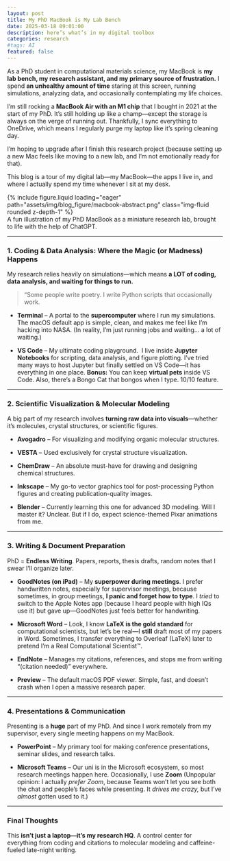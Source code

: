 ```yaml
---
layout: post
title: My PhD MacBook is My Lab Bench
date: 2025-03-18 09:01:00
description: here’s what’s in my digital toolbox
categories: research
#tags: AI
featured: false
---
```


As a PhD student in computational materials science, my MacBook is **my lab bench, my research assistant, and my primary source of frustration.** I spend **an unhealthy amount of time** staring at this screen, running simulations, analyzing data, and occasionally contemplating my life choices.

I’m still rocking a **MacBook Air with an M1 chip** that I bought in 2021 at the start of my PhD. It’s still holding up like a champ—except the storage is always on the verge of running out. Thankfully, I sync everything to OneDrive, which means I regularly purge my laptop like it’s spring cleaning day.

I’m hoping to upgrade after I finish this research project (because setting up a new Mac feels like moving to a new lab, and I’m not emotionally ready for that).

This blog is a tour of my digital lab—my MacBook—the apps I live in, and where I actually spend my time whenever I sit at my desk.

<div class="row mt-3 justify-content-center">
    <div class="col-sm-10 mt-3 mt-md-0">
        {% include figure.liquid loading="eager" path="assets/img/blog_figure/macbook-abstract.png" class="img-fluid rounded z-depth-1" %}
    </div>
</div>
<div class="caption">
    A fun illustration of my PhD MacBook as a miniature research lab, brought to life with the help of ChatGPT.
</div>

---

### 1. Coding & Data Analysis: Where the Magic (or Madness) Happens

My research relies heavily on simulations—which means **a LOT of coding, data analysis, and waiting for things to run.**

> “Some people write poetry. I write Python scripts that occasionally work.
> 

- **Terminal** – A portal to the **supercomputer** where I run my simulations. The macOS default app is simple, clean, and makes me feel like I’m hacking into NASA. (In reality, I’m just running jobs and waiting… a lot of waiting.)

- **VS Code** – My ultimate coding playground.  I live inside **Jupyter Notebooks** for scripting, data analysis, and figure plotting. I’ve tried many ways to host Jupyter but finally settled on VS Code—it has everything in one place. **Bonus:** You can keep **virtual pets** inside VS Code. Also, there’s a Bongo Cat that bongos when I type. 10/10 feature.

---

### 2. Scientific Visualization & Molecular Modeling

A big part of my research involves **turning raw data into visuals**—whether it’s molecules, crystal structures, or scientific figures.

- **Avogadro** – For visualizing and modifying organic molecular structures. 

- **VESTA** – Used exclusively for crystal structure visualization.

- **ChemDraw** – An absolute must-have for drawing and designing chemical structures.

- **Inkscape** – My go-to vector graphics tool for post-processing Python figures and creating publication-quality images.

- **Blender** – Currently learning this one for advanced 3D modeling. Will I master it? Unclear. But if I do, expect science-themed Pixar animations from me.

---

### 3. Writing & Document Preparation

PhD = **Endless Writing**. Papers, reports, thesis drafts, random notes that I swear I’ll organize later.

- **GoodNotes (on iPad)** – My **superpower during meetings**. I prefer handwritten notes, especially for supervisor meetings, because sometimes, in group meetings, **I panic and forget how to type**. I *tried* to switch to the Apple Notes app (because I heard people with high IQs use it) but gave up—GoodNotes just feels better for handwriting.

- **Microsoft Word** – Look, I know **LaTeX is the gold standard** for computational scientists, but let’s be real—I **still** draft most of my papers in Word. Sometimes, I transfer everything to Overleaf (LaTeX) later to pretend I’m a Real Computational Scientist™.

- **EndNote** – Manages my citations, references, and stops me from writing “(citation needed)” everywhere.

- **Preview** – The default macOS PDF viewer. Simple, fast, and doesn’t crash when I open a massive research paper.

---

### 4. Presentations & Communication

Presenting is a **huge** part of my PhD. And since I work remotely from my supervisor, every single meeting happens on my MacBook.

- **PowerPoint** – My primary tool for making  conference presentations, seminar slides, and research talks.

- **Microsoft Teams** – Our uni is in the Microsoft ecosystem, so most research meetings happen here. Occasionally, I use **Zoom** (Unpopular opinion: I actually *prefer Zoom*, because Teams won’t let you see both the chat and people’s faces while presenting. It *drives me crazy,* but I’ve *almost* gotten used to it.)

---

### Final Thoughts

This **isn’t just a laptop—it’s my research HQ**. A control center for everything from coding and citations to molecular modeling and caffeine-fueled late-night writing.